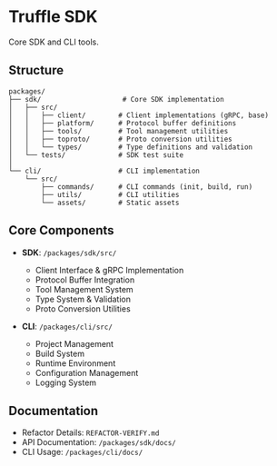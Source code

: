 # Truffle SDK

Core SDK and CLI tools.

## Structure

```
packages/
├── sdk/                    # Core SDK implementation
│   ├── src/
│   │   ├── client/        # Client implementations (gRPC, base)
│   │   ├── platform/      # Protocol buffer definitions
│   │   ├── tools/         # Tool management utilities
│   │   ├── toproto/       # Proto conversion utilities
│   │   └── types/         # Type definitions and validation
│   └── tests/             # SDK test suite
│
└── cli/                   # CLI implementation
    └── src/
        ├── commands/      # CLI commands (init, build, run)
        ├── utils/         # CLI utilities
        └── assets/        # Static assets
```

## Core Components

- **SDK**: `/packages/sdk/src/`
  - Client Interface & gRPC Implementation
  - Protocol Buffer Integration
  - Tool Management System
  - Type System & Validation
  - Proto Conversion Utilities

- **CLI**: `/packages/cli/src/`
  - Project Management
  - Build System
  - Runtime Environment
  - Configuration Management
  - Logging System

## Documentation

- Refactor Details: `REFACTOR-VERIFY.md`
- API Documentation: `/packages/sdk/docs/`
- CLI Usage: `/packages/cli/docs/`
